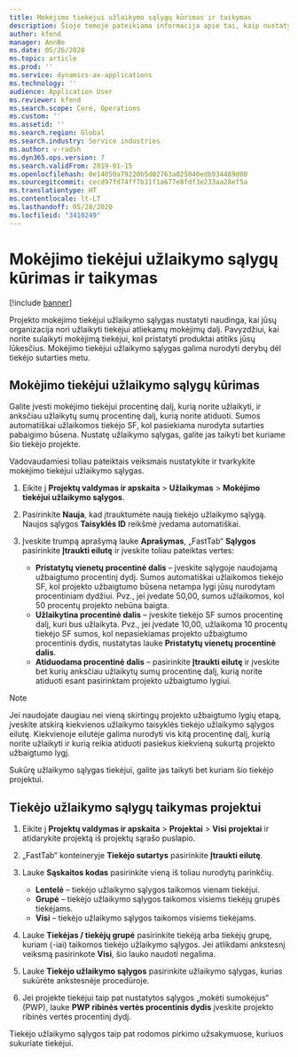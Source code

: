 ```yaml
---
title: Mokėjimo tiekėjui užlaikymo sąlygų kūrimas ir taikymas
description: Šioje temoje pateikiama informacija apie tai, kaip nustatyti ir tvarkyti mokėjimo tiekėjui užlaikymo sąlygas.
author: kfend
manager: AnnBe
ms.date: 05/26/2020
ms.topic: article
ms.prod: ''
ms.service: dynamics-ax-applications
ms.technology: ''
audience: Application User
ms.reviewer: kfend
ms.search.scope: Core, Operations
ms.custom: ''
ms.assetid: ''
ms.search.region: Global
ms.search.industry: Service industries
ms.author: v-radsh
ms.dyn365.ops.version: 7
ms.search.validFrom: 2019-01-15
ms.openlocfilehash: 0e14050a79220b5d02763a025040edb934489d00
ms.sourcegitcommit: cecd97fd74ff7b31f1a677e8fdf3e233aa28ef5a
ms.translationtype: HT
ms.contentlocale: lt-LT
ms.lasthandoff: 05/28/2020
ms.locfileid: "3410249"
---
```

# <a name="create-and-apply-vendor-payment-retention-terms"></a>Mokėjimo tiekėjui užlaikymo sąlygų kūrimas ir taikymas

[!include [banner](../includes/banner.md)] 

Projekto mokėjimo tiekėjui užlaikymo sąlygas nustatyti naudinga, kai jūsų organizacija nori užlaikyti tiekėjui atliekamų mokėjimų dalį. Pavyzdžiui, kai norite sulaikyti mokėjimą tiekėjui, kol pristatyti produktai atitiks jūsų lūkesčius. Mokėjimo tiekėjui užlaikymo sąlygas galima nurodyti derybų dėl tiekėjo sutarties metu.

## <a name="create-vendor-payment-retention-terms"></a>Mokėjimo tiekėjui užlaikymo sąlygų kūrimas

Galite įvesti mokėjimo tiekėjui procentinę dalį, kurią norite užlaikyti, ir anksčiau užlaikytų sumų procentinę dalį, kurią norite atiduoti. Sumos automatiškai užlaikomos tiekėjo SF, kol pasiekiama nurodyta sutarties pabaigimo būsena. Nustatę užlaikymo sąlygas, galite jas taikyti bet kuriame šio tiekėjo projekte.

Vadovaudamiesi toliau pateiktais veiksmais nustatykite ir tvarkykite mokėjimo tiekėjui užlaikymo sąlygas. 

1. Eikite į **Projektų valdymas ir apskaita** > **Užlaikymas** > **Mokėjimo tiekėjui užlaikymo sąlygos**.
2. Pasirinkite **Nauja**, kad įtrauktumėte naują tiekėjo užlaikymo sąlygą. Naujos sąlygos **Taisyklės ID** reikšmė įvedama automatiškai. 
3. Įveskite trumpą aprašymą lauke **Aprašymas**, „FastTab“ **Sąlygos** pasirinkite **Įtraukti eilutę** ir įveskite toliau pateiktas vertes:

   - **Pristatytų vienetų procentinė dalis** – įveskite sąlygoje naudojamą užbaigtumo procentinį dydį. Sumos automatiškai užlaikomos tiekėjo SF, kol projekto užbaigtumo būsena netampa lygi jūsų nurodytam procentiniam dydžiui. Pvz., jei įvedate 50,00, sumos užlaikomos, kol 50 procentų projekto nebūna baigta.
   - **Užlaikytina procentinė dalis** – įveskite tiekėjo SF sumos procentinę dalį, kuri bus užlaikyta. Pvz., jei įvedate 10,00, užlaikoma 10 procentų tiekėjo SF sumos, kol nepasiekiamas projekto užbaigtumo procentinis dydis, nustatytas lauke **Pristatytų vienetų procentinė dalis**.
   - **Atiduodama procentinė dalis** – pasirinkite **Įtraukti eilutę** ir įveskite bet kurių anksčiau užlaikytų sumų procentinę dalį, kurią norite atiduoti esant pasirinktam projekto užbaigtumo lygiui.

> [!NOTE]
> Jei naudojate daugiau nei vieną skirtingų projekto užbaigtumo lygių etapą, įveskite atskirą kiekvienos užlaikymo taisyklės tiekėjo užlaikymo sąlygos eilutę. Kiekvienoje eilutėje galima nurodyti vis kitą procentinę dalį, kurią norite užlaikyti ir kurią reikia atiduoti pasiekus kiekvieną sukurtą projekto užbaigtumo lygį.

Sukūrę užlaikymo sąlygas tiekėjui, galite jas taikyti bet kuriam šio tiekėjo projektui.

## <a name="apply-vendor-retention-terms-to-a-project"></a>Tiekėjo užlaikymo sąlygų taikymas projektui

1. Eikite į **Projektų valdymas ir apskaita** > **Projektai** > **Visi projektai** ir atidarykite projektą iš projektų sąrašo puslapio.
2. „FastTab“ konteineryje **Tiekėjo sutartys** pasirinkite **Įtraukti eilutę**.
3. Lauke **Sąskaitos kodas** pasirinkite vieną iš toliau nurodytų parinkčių. 

   - **Lentelė** – tiekėjo užlaikymo sąlygos taikomos vienam tiekėjui.
   - **Grupė** – tiekėjo užlaikymo sąlygos taikomos visiems tiekėjų grupės tiekėjams.
   - **Visi** – tiekėjo užlaikymo sąlygos taikomos visiems tiekėjams.

4. Lauke **Tiekėjas / tiekėjų grupė** pasirinkite tiekėją arba tiekėjų grupę, kuriam (-iai) taikomos tiekėjo užlaikymo sąlygos. Jei atlikdami ankstesnį veiksmą pasirinkote **Visi**, šio lauko naudoti negalima.
5. Lauke **Tiekėjo užlaikymo sąlygos** pasirinkite užlaikymo sąlygas, kurias sukūrėte ankstesnėje procedūroje.
6. Jei projekte tiekėjui taip pat nustatytos sąlygos „mokėti sumokėjus“ (PWP), lauke **PWP ribinės vertės procentinis dydis** įveskite projekto ribinės vertės procentinį dydį.

Tiekėjo užlaikymo sąlygos taip pat rodomos pirkimo užsakymuose, kuriuos sukuriate tiekėjui.
